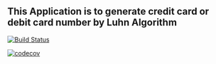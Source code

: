 ## This Application is to generate credit card or debit card number by Luhn Algorithm 

[![Build Status](https://travis-ci.org/swarup1odev/LuhnAlgo.svg?branch=main)](https://travis-ci.org/swarup1odev/LuhnAlgo)

[![codecov](https://codecov.io/gh/swarup1odev/LuhnAlgo/branch/main/graph/badge.svg?token=MMYZL7L69Y)](https://codecov.io/gh/swarup1odev/LuhnAlgo)


